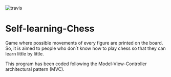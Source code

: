 ![travis](https://travis-ci.org/angel-acevedo-sanchez/Self-learning-Chess.svg?branch=master)
# Self-learning-Chess
Game where possible movements of every figure are printed on the board. So, it is aimed to people who don´t know how to play chess so that they can learn little by little.

This program has been coded following the Model-View-Controller architectural pattern (MVC).
